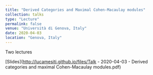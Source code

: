 ```yaml
---
title: "Derived Categories and Maximal Cohen-Macaulay modules"
collection: talks
type: "Lecture"
permalink: false
venue: "Università di Genova, Italy"
date: 2020-04-03
location: "Genova, Italy"
---
```


Two lectures

[Slides](http://lucamesiti.github.io/files/Talk - 2020-04-03 - Derived categories and maximal Cohen-Macaulay modules.pdf)
